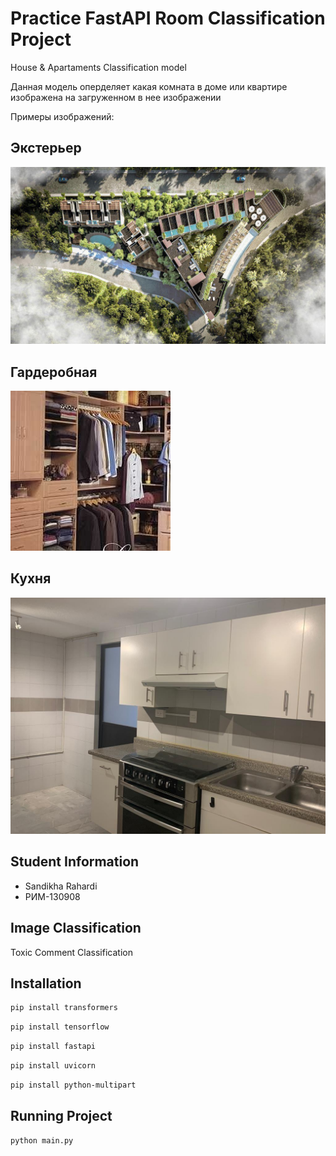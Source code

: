 # Practice FastAPI Room Classification Project

House & Apartaments Classification model

Данная модель оперделяет какая комната в доме или квартире изображена на загруженном в нее изображении

Примеры изображений:

## Экстерьер
![](/assets/example/exterior.jpeg)

## Гардеробная

![](/assets/example/closets.jpg)

## Кухня

![](/assets/example/kitchen.jpeg)


## Student Information
 * Sandikha Rahardi
 * РИМ-130908

## Image Classification
Toxic Comment Classification

## Installation
```bash
pip install transformers
```
```bash
pip install tensorflow
```
```bash
pip install fastapi
```
```bash
pip install uvicorn
```
```bash
pip install python-multipart
```

## Running Project
```bash
python main.py
```
